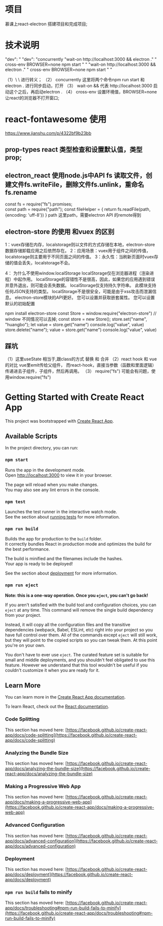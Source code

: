 # 项目
慕课上react-electron 搭建项目和完成项目;


# 技术说明
 "dev": " "dev": "concurrently \"wait-on http://localhost:3000 && electron .\" \" cross-env  BROWSER=none npm start \" " \"wait-on http://localhost:3000 && electron .\" \" cross-env  BROWSER=none npm start \" "

（1）\ \ 进行转义；
（2） concurrently  这里将两个命令npm run start 和  electron . 进行同步启动，打开
（3） wait-on && 代表 http://localhost:3000 启动这个之后，再启动electron .
（4） cross-env 设置环境值，BROWSER=none 让react的浏览器不打开窗口;

# react-fontawesome 使用
https://www.jianshu.com/p/4322bf9b23bb


## prop-types  react 类型检查和设置默认值，类型prop;


## electron_react 使用node.js中API fs 读取文件，创建文件fs.writeFile，删除文件fs.unlink，重命名fs.rename
const  fs = require("fs").promises;   
const path = require("path");
const fileHelper = {
    return fs.readFile(path, {encoding: 'uff-8'})
}
path 这里path，需要electron API 的remote得到

## electron-store 的使用 和vuex 的区别
1：vuex存储在内存，localstorage则以文件的方式存储在本地，electron-store数据存储卸载应用之后依然存在。
2：应用场景：vuex用于组件之间的传值，localstorage则主要用于不同页面之间的传值。
3：永久性：当刷新页面时vuex存储的值会丢失，localstorage不会。

4： 为什么不使用window.localStorage
localStorage仅在浏览器进程（渲染进程）中起作用。
localStorage的容错性不是很高，因此，如果您的应用遇到错误并意外退出，则可能会丢失数据。
localStorage仅支持持久字符串。 此模块支持任何JSON支持的类型。
localStorage不是很安全，可能是由于xss攻击而泄漏信息。
electron-store模块的API更好。 您可以设置并获取嵌套属性。 您可以设置默认的初始配置

npm install electron-store
const Store = window.require("electron-store") // window 不同情况可以去掉;
const store = new Store();
store.set("name", "huangbo");
let value = store.get("name")
console.log("value", value)
store.delete("name");
value = store.get("name")
console.log("value", value)

## 踩坑
（1）这里useState 相当于,跟class的方式 替换 和  合并 
（2）react hook 和 vue的对比
vue里emit传给父组件， 而react-hook，直接当参数（函数和里面逻辑）传递进去子组件，子组件，然后再调用。
（3） require("fs") 可能会有问题，使用window.require("fs") 


# Getting Started with Create React App

This project was bootstrapped with [Create React App](https://github.com/facebook/create-react-app).

## Available Scripts

In the project directory, you can run:

### `npm start`

Runs the app in the development mode.\
Open [http://localhost:3000](http://localhost:3000) to view it in your browser.

The page will reload when you make changes.\
You may also see any lint errors in the console.

### `npm test`

Launches the test runner in the interactive watch mode.\
See the section about [running tests](https://facebook.github.io/create-react-app/docs/running-tests) for more information.

### `npm run build`

Builds the app for production to the `build` folder.\
It correctly bundles React in production mode and optimizes the build for the best performance.

The build is minified and the filenames include the hashes.\
Your app is ready to be deployed!

See the section about [deployment](https://facebook.github.io/create-react-app/docs/deployment) for more information.

### `npm run eject`

**Note: this is a one-way operation. Once you `eject`, you can't go back!**

If you aren't satisfied with the build tool and configuration choices, you can `eject` at any time. This command will remove the single build dependency from your project.

Instead, it will copy all the configuration files and the transitive dependencies (webpack, Babel, ESLint, etc) right into your project so you have full control over them. All of the commands except `eject` will still work, but they will point to the copied scripts so you can tweak them. At this point you're on your own.

You don't have to ever use `eject`. The curated feature set is suitable for small and middle deployments, and you shouldn't feel obligated to use this feature. However we understand that this tool wouldn't be useful if you couldn't customize it when you are ready for it.

## Learn More

You can learn more in the [Create React App documentation](https://facebook.github.io/create-react-app/docs/getting-started).

To learn React, check out the [React documentation](https://reactjs.org/).

### Code Splitting

This section has moved here: [https://facebook.github.io/create-react-app/docs/code-splitting](https://facebook.github.io/create-react-app/docs/code-splitting)

### Analyzing the Bundle Size

This section has moved here: [https://facebook.github.io/create-react-app/docs/analyzing-the-bundle-size](https://facebook.github.io/create-react-app/docs/analyzing-the-bundle-size)

### Making a Progressive Web App

This section has moved here: [https://facebook.github.io/create-react-app/docs/making-a-progressive-web-app](https://facebook.github.io/create-react-app/docs/making-a-progressive-web-app)

### Advanced Configuration

This section has moved here: [https://facebook.github.io/create-react-app/docs/advanced-configuration](https://facebook.github.io/create-react-app/docs/advanced-configuration)

### Deployment

This section has moved here: [https://facebook.github.io/create-react-app/docs/deployment](https://facebook.github.io/create-react-app/docs/deployment)

### `npm run build` fails to minify

This section has moved here: [https://facebook.github.io/create-react-app/docs/troubleshooting#npm-run-build-fails-to-minify](https://facebook.github.io/create-react-app/docs/troubleshooting#npm-run-build-fails-to-minify)
